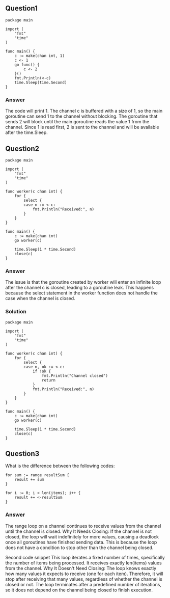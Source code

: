 ## Question1
```golang
package main

import (
	"fmt"
	"time"
)

func main() {
	c := make(chan int, 1)
	c <- 1
	go func() {
		c <- 2
	}()
	fmt.Println(<-c)
	time.Sleep(time.Second)
}
```
### Answer
The code will print 1. The channel c is buffered with a size of 1, so the main goroutine can send 1 to the channel without blocking. 
The goroutine that sends 2 will block until the main goroutine reads the value 1 from the channel. 
Since 1 is read first, 2 is sent to the channel and will be available after the time.Sleep.

## Question2 

```golang
package main

import (
	"fmt"
	"time"
)

func worker(c chan int) {
	for {
		select {
		case n := <-c:
			fmt.Println("Received:", n)
		}
	}
}

func main() {
	c := make(chan int)
	go worker(c)

	time.Sleep(1 * time.Second)
	close(c)
}
```
### Answer 
The issue is that the goroutine created by worker will enter an infinite loop after the channel c is closed, leading to a goroutine leak. This happens because the select statement in the worker function does not handle the case when the channel is closed.

### Solution

```golang
package main

import (
	"fmt"
	"time"
)

func worker(c chan int) {
	for {
		select {
		case n, ok := <-c:
			if !ok {
				fmt.Println("Channel closed")
				return
			}
			fmt.Println("Received:", n)
		}
	}
}

func main() {
	c := make(chan int)
	go worker(c)

	time.Sleep(1 * time.Second)
	close(c)
}
```

## Question3 
What is the difference between the following codes:

```golang
for sum := range resultSum {
    result += sum
}
```
```golang
for i := 0; i < len(items); i++ {
    result += <-resultSum
}
```

### Answer
The range loop on a channel continues to receive values from the channel until the channel is closed.
Why It Needs Closing: If the channel is not closed, the loop will wait indefinitely for more values, causing a deadlock once all goroutines have finished sending data. 
This is because the loop does not have a condition to stop other than the channel being closed.

Second code snippet 
This loop iterates a fixed number of times, specifically the number of items being processed. It receives exactly len(items) values from the channel.
Why It Doesn't Need Closing: The loop knows exactly how many values it expects to receive (one for each item). Therefore, it will stop after receiving that many values, regardless of whether the channel is closed or not. The loop terminates after a predefined number of iterations, so it does not depend on the channel being closed to finish execution.





